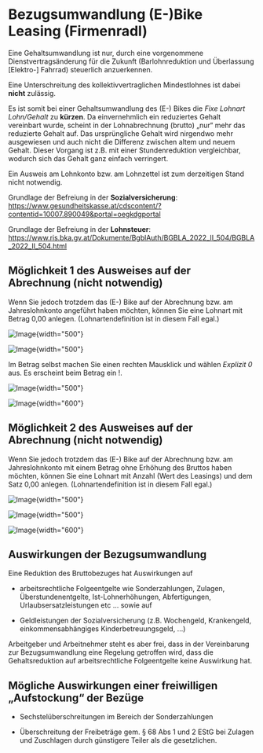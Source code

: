 # Bezugsumwandlung (E-)Bike Leasing (Firmenradl)

Eine Gehaltsumwandlung ist nur, durch eine vorgenommene Dienstvertragsänderung für die Zukunft (Barlohnreduktion und Überlassung \[Elektro-\] Fahrrad) steuerlich anzuerkennen.

Eine Unterschreitung des kollektivvertraglichen Mindestlohnes ist dabei **nicht** zulässig.

Es ist somit bei einer Gehaltsumwandlung des (E-) Bikes die *Fixe Lohnart Lohn/Gehalt* zu **kürzen**. Da einvernehmlich ein reduziertes Gehalt vereinbart wurde, scheint in der Lohnabrechnung (brutto) „nur“ mehr das reduzierte Gehalt auf. Das ursprüngliche Gehalt wird nirgendwo mehr ausgewiesen und auch nicht die Differenz zwischen altem und neuem Gehalt. Dieser Vorgang ist z.B. mit einer Stundenreduktion vergleichbar, wodurch sich das Gehalt ganz einfach verringert.

Ein Ausweis am Lohnkonto bzw. am Lohnzettel ist zum derzeitigen Stand nicht notwendig.

Grundlage der Befreiung in der **Sozialversicherung**:
<https://www.gesundheitskasse.at/cdscontent/?contentid=10007.890049&portal=oegkdgportal>

Grundlage der Befreiung in der **Lohnsteuer**:
<https://www.ris.bka.gv.at/Dokumente/BgblAuth/BGBLA_2022_II_504/BGBLA_2022_II_504.html>

## Möglichkeit 1 des Ausweises auf der Abrechnung (nicht notwendig)

Wenn Sie jedoch trotzdem das (E-) Bike auf der Abrechnung bzw. am Jahreslohnkonto angeführt haben möchten, können Sie eine Lohnart mit Betrag 0,00 anlegen. (Lohnartendefinition ist in diesem Fall egal.)

![Image](<img/image575.png>){width="500"}

![Image](<img/image576.png>){width="500"}

Im Betrag selbst machen Sie einen rechten Mausklick und wählen *Explizit 0* aus. Es erscheint beim Betrag ein !.

![Image](<img/image577.png>){width="500"}

![Image](<img/image578.png>){width="600"}

## Möglichkeit 2 des Ausweises auf der Abrechnung (nicht notwendig)

Wenn Sie jedoch trotzdem das (E-) Bike auf der Abrechnung bzw. am Jahreslohnkonto mit einem Betrag ohne Erhöhung des Bruttos haben möchten, können Sie eine Lohnart mit Anzahl (Wert des Leasings) und dem Satz 0,00 anlegen. (Lohnartendefinition ist in diesem Fall egal.)

![Image](<img/image579.jpeg>){width="500"}

![Image](<img/image580.jpeg>){width="500"}

![Image](<img/image581.png>){width="600"}

## Auswirkungen der Bezugsumwandlung

Eine Reduktion des Bruttobezuges hat Auswirkungen auf

- arbeitsrechtliche Folgeentgelte wie Sonderzahlungen, Zulagen,   Überstundenentgelte, Ist-Lohnerhöhungen, Abfertigungen,   Urlaubsersatzleistungen etc ... sowie auf

- Geldleistungen der Sozialversicherung (z.B. Wochengeld, Krankengeld,   einkommensabhängiges Kinderbetreuungsgeld, …)

Arbeitgeber und Arbeitnehmer steht es aber frei, dass in der Vereinbarung zur Bezugsumwandlung eine Regelung getroffen wird, dass die Gehaltsreduktion auf arbeitsrechtliche Folgeentgelte keine Auswirkung hat.

## Mögliche Auswirkungen einer freiwilligen „Aufstockung“ der Bezüge

- Sechstelüberschreitungen im Bereich der Sonderzahlungen

- Überschreitung der Freibeträge gem. § 68 Abs 1 und 2 EStG bei Zulagen   und Zuschlagen durch günstigere Teiler als die gesetzlichen.